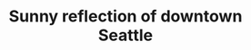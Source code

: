---
title: "Sunny reflection of downtown Seattle"
layout: picture
picture: /assets/camera-roll/2016/2016-09-04-sunny-reflection-of-downtown-seattle/20160904_193113088_iOS.jpg
thumbnail: /assets/camera-roll/2016/2016-09-04-sunny-reflection-of-downtown-seattle/20160904_193113088_iOS-thumbnail.jpg
related:
  - Sunny reflection of a man with a backpack
  - Sunny reflection of a woman in pink
  - Sunny reflection of two passing women
tags:
  - Sidewalk
  - Reflection
  - Downtown
  - Photograph
  - Capitol Hill
  - Seattle
---